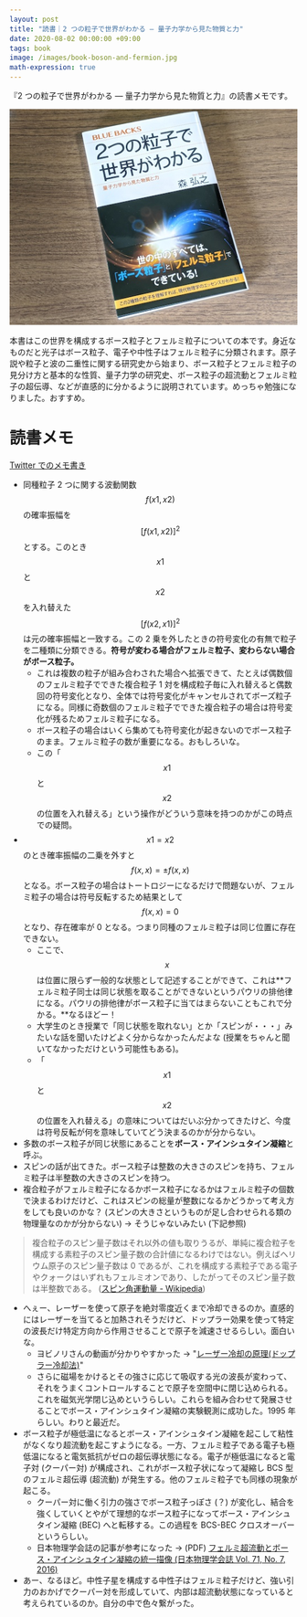 ```yaml
---
layout: post
title: "読書｜2 つの粒子で世界がわかる ― 量子力学から見た物質と力"
date: 2020-08-02 00:00:00 +09:00
tags: book
image: /images/book-boson-and-fermion.jpg
math-expression: true
---
```


『2 つの粒子で世界がわかる ― 量子力学から見た物質と力』の読書メモです。

![表紙](/images/book-boson-and-fermion.jpg)

本書はこの世界を構成するボース粒子とフェルミ粒子についての本です。身近なものだと光子はボース粒子、電子や中性子はフェルミ粒子に分類されます。原子説や粒子と波の二重性に関する研究史から始まり、ボース粒子とフェルミ粒子の見分け方と基本的な性質、量子力学の研究史、ボース粒子の超流動とフェルミ粒子の超伝導、などが直感的に分かるように説明されています。めっちゃ勉強になりました。おすすめ。

# 読書メモ

[Twitter でのメモ書き](https://twitter.com/nhiroki_/status/1286831444514320384)

- 同種粒子 2 つに関する波動関数 $$f(x1, x2)$$ の確率振幅を $$[f(x1, x2)]^2$$ とする。このとき $$x1$$ と $$x2$$ を入れ替えた $$[f(x2, x1)]^2$$ は元の確率振幅と一致する。この 2 乗を外したときの符号変化の有無で粒子を二種類に分類できる。**符号が変わる場合がフェルミ粒子、変わらない場合がボース粒子。**
  - これは複数の粒子が組み合わされた場合へ拡張できて、たとえば偶数個のフェルミ粒子でできた複合粒子 1 対を構成粒子毎に入れ替えると偶数回の符号変化となり、全体では符号変化がキャンセルされてボーズ粒子になる。同様に奇数個のフェルミ粒子でできた複合粒子の場合は符号変化が残るためフェルミ粒子になる。
  - ボース粒子の場合はいくら集めても符号変化が起きないのでボース粒子のまま。フェルミ粒子の数が重要になる。おもしろいな。
  - この「$$x1$$ と $$x2$$ の位置を入れ替える」という操作がどういう意味を持つのかがこの時点での疑問。
- $$x1=x2$$ のとき確率振幅の二乗を外すと $$f(x,x)=±f(x,x)$$ となる。ボース粒子の場合はトートロジーになるだけで問題ないが、フェルミ粒子の場合は符号反転するため結果として $$f(x,x)=0$$ となり、存在確率が 0 となる。つまり同種のフェルミ粒子は同じ位置に存在できない。
  - ここで、$$x$$ は位置に限らず一般的な状態として記述することができて、これは**フェルミ粒子同士は同じ状態を取ることができないというパウリの排他律になる。パウリの排他律がボース粒子に当てはまらないこともこれで分かる。**なるほどー！
  - 大学生のとき授業で「同じ状態を取れない」とか「スピンが・・・」みたいな話を聞いたけどよく分からなかったんだよな (授業をちゃんと聞いてなかっただけという可能性もある)。
  - 「$$x1$$ と $$x2$$ の位置を入れ替える」の意味についてはだいぶ分かってきたけど、今度は符号反転が何を意味していてどう決まるのかが分からない。
- 多数のボース粒子が同じ状態にあることを**ボース・アインシュタイン凝縮**と呼ぶ。
- スピンの話が出てきた。ボース粒子は整数の大きさのスピンを持ち、フェルミ粒子は半整数の大きさのスピンを持つ。
- 複合粒子がフェルミ粒子になるかボース粒子になるかはフェルミ粒子の個数で決まるわけだけど、これはスピンの総量が整数になるかどうかって考え方をしても良いのかな？ (スピンの大きさというものが足し合わせられる類の物理量なのかが分からない) → そうじゃないみたい (下記参照)
  
> 複合粒子のスピン量子数はそれ以外の値も取りうるが、単純に複合粒子を構成する素粒子のスピン量子数の合計値になるわけではない。例えばヘリウム原子のスピン量子数は 0 であるが、これを構成する素粒子である電子やクォークはいずれもフェルミオンであり、したがってそのスピン量子数は半整数である。 ([スピン角運動量 - Wikipedia](https://ja.wikipedia.org/wiki/%E3%82%B9%E3%83%94%E3%83%B3%E8%A7%92%E9%81%8B%E5%8B%95%E9%87%8F))

- へぇー、レーザーを使って原子を絶対零度近くまで冷却できるのか。直感的にはレーザーを当てると加熱されそうだけど、ドップラー効果を使って特定の波長だけ特定方向から作用させることで原子を減速させるらしい。面白いな。
  - ヨビノリさんの動画が分かりやすかった → "[レーザー冷却の原理(ドップラー冷却法)](https://www.youtube.com/watch?v=kBEwOVH4PBU)"
  - さらに磁場をかけるとその強さに応じて吸収する光の波長が変わって、それをうまくコントロールすることで原子を空間中に閉じ込められる。これを磁気光学閉じ込めというらしい。これらを組み合わせて発展させることでボース・アインシュタイン凝縮の実験観測に成功した。1995 年らしい。わりと最近だ。
- ボース粒子が極低温になるとボース・アインシュタイン凝縮を起こして粘性がなくなり超流動を起こすようになる。一方、フェルミ粒子である電子も極低温になると電気抵抗がゼロの超伝導状態になる。電子が極低温になると電子対 (クーパー対) が構成され、これがボース粒子状になって凝縮し BCS 型のフェルミ超伝導 (超流動) が発生する。他のフェルミ粒子でも同様の現象が起こる。
  - クーパー対に働く引力の強さでボース粒子っぽさ (？) が変化し、結合を強くしていくとやがて理想的なボース粒子になってボース・アインシュタイン凝縮 (BEC) へと転移する。この過程を BCS-BEC クロスオーバーというらしい。
  - 日本物理学会誌の記事が参考になった → (PDF) [フェルミ超流動とボース・アインシュタイン凝縮の統一描像 (日本物理学会誌 Vol. 71, No. 7, 2016)](https://www.jps.or.jp/books/gakkaishi/2016/07/71-07trends.pdf)
- あー、なるほど。中性子星を構成する中性子はフェルミ粒子だけど、強い引力のおかげでクーパー対を形成していて、内部は超流動状態になっていると考えられているのか。自分の中で色々繋がった。